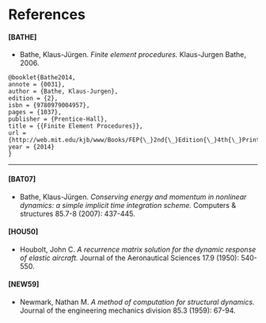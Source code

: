# References

#### [BATHE]

- Bathe, Klaus-Jürgen. *Finite element procedures.* Klaus-Jurgen Bathe, 2006.

```
@booklet{Bathe2014,
annote = {0031},
author = {Bathe, Klaus-Jurgen},
edition = {2},
isbn = {9780979004957},
pages = {1037},
publisher = {Prentice-Hall},
title = {{Finite Element Procedures}},
url = {http://web.mit.edu/kjb/www/Books/FEP{\_}2nd{\_}Edition{\_}4th{\_}Printing.pdf},
year = {2014}
}
```

----

#### [BAT07]

- Bathe, Klaus-Jürgen. *Conserving energy and momentum in nonlinear dynamics: a simple implicit time integration scheme.*
  Computers & structures 85.7-8 (2007): 437-445.

#### [HOU50]

- Houbolt, John C. *A recurrence matrix solution for the dynamic response of elastic aircraft.*
  Journal of the Aeronautical Sciences 17.9 (1950): 540-550.

#### [NEW59]

- Newmark, Nathan M. *A method of computation for structural dynamics.*
  Journal of the engineering mechanics division 85.3 (1959): 67-94.
